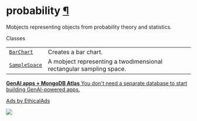 # probability [¶](https://docs.manim.community/en/stable/reference/manim.mobject.graphing.probability.html\#module-manim.mobject.graphing.probability "Link to this heading")

Mobjects representing objects from probability theory and statistics.

Classes

|     |     |
| --- | --- |
| [`BarChart`](https://docs.manim.community/en/stable/reference/manim.mobject.graphing.probability.BarChart.html#manim.mobject.graphing.probability.BarChart "manim.mobject.graphing.probability.BarChart") | Creates a bar chart. |
| [`SampleSpace`](https://docs.manim.community/en/stable/reference/manim.mobject.graphing.probability.SampleSpace.html#manim.mobject.graphing.probability.SampleSpace "manim.mobject.graphing.probability.SampleSpace") | A mobject representing a twodimensional rectangular sampling space. |

[**GenAI apps + MongoDB Atlas** You don't need a separate database to start building GenAI-powered apps.](https://server.ethicalads.io/proxy/click/8271/019600f3-86ab-7580-90dc-41e2a919a90f/)

[Ads by EthicalAds](https://www.ethicalads.io/advertisers/?ref=ea-text)

![](https://server.ethicalads.io/proxy/view/8271/019600f3-86ab-7580-90dc-41e2a919a90f/)